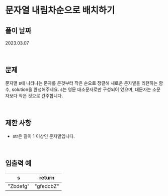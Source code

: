 # 문자열 내림차순으로 배치하기

## 풀이 날짜
2023.03.07

<br />

## 문제
문자열 s에 나타나는 문자를 큰것부터 작은 순으로 정렬해 새로운 문자열을 리턴하는 함수, solution을 완성해주세요.
s는 영문 대소문자로만 구성되어 있으며, 대문자는 소문자보다 작은 것으로 간주합니다.


<br />

## 제한 사항
- str은 길이 1 이상인 문자열입니다.


<br />

## 입출력 예
| s | return |
| --- | --- |
| "Zbdefg" | "gfedcbZ" |